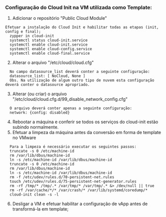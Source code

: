 ### Configuração do Cloud Init na VM utilizada como Template:

1. Adicionar o repositório "Public Cloud Module"
```
Efetuar a instalação do Cloud Init e habilitar todas as etapas (init, config e final);
  zypper in cloud-init
  systemctl status cloud-init.service
  systemctl enable cloud-init.service
  systemctl enable cloud-config.service
  systemctl enable cloud-final.service
```
2. Alterar o arquivo "/etc/cloud/cloud.cfg"
```
  No campo datasource_list deverá conter a seguinte configuração:
  datasource_list: [ NoCloud, None ]
  Obs. Na utilização de algum outro tipo de nuvem esta configuração deverá conter o datasource apropriado.
```
3. Alterar (ou criar) o arquivo "/etc/cloud/cloud.cfg.d/99_disable_network_config.cfg"
```
  O arquivo deverá conter apenas a seguinte configuração:
  network: {config: disabled}
```
4. Rebootar a máquina e conferir se todos os serviços do cloud-init estão subindo normalmente.
5. Efetuar a limpeza da máquina antes da conversão em forma de template no VMware
```
  Para a limpeza é necessário executar os seguintes passos:
  truncate -s 0 /etc/machine-id
  rm /var/lib/dbus/machine-id
  ln -s /etc/machine-id /var/lib/dbus/machine-id
  truncate -s 0 /etc/machine-id
  rm /var/lib/dbus/machine-id
  ln -s /etc/machine-id /var/lib/dbus/machine-id
  rm -f /etc/udev/rules.d/70-persistent-net.rules
  touch /etc/udev/rules.d/75-persistent-net-generator.rules
  rm -rf /tmp/* /tmp/.* /var/tmp/* /var/tmp/.* &> /dev/null || true
  rm -rf /var/cache/*/* /var/crash/* /var/lib/systemd/coredump/*
  cloud-init clean -s -l
 ```
 6. Desligar a VM e efetuar habilitar a configuração de vApp antes de transformá-la em template;
